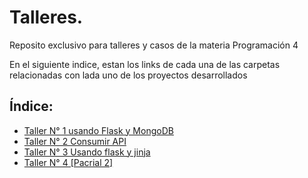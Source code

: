 # Talleres.
Reposito exclusivo para talleres y casos de la materia Programación 4

En el siguiente indice, estan los links de cada una de las carpetas relacionadas con lada uno de los proyectos desarrollados

## Índice:
* [Taller N° 1 usando Flask y MongoDB](https://github.com/IsaacJSandovalC/flask/tree/main/flask_crud/)
* [Taller N° 2 Consumir API](https://github.com/IsaacJSandovalC/flask/tree/main/api/)
* [Taller N° 3 Usando flask y jinja](https://github.com/IsaacJSandovalC/flask/tree/main/flask_jinja/)
* [Taller N° 4 [Pacrial 2]](https://github.com/IsaacJSandovalC/flask/tree/main/parcial_2/)
